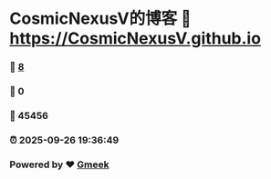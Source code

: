 # CosmicNexusV的博客 :link: https://CosmicNexusV.github.io 
### :page_facing_up: [8](https://CosmicNexusV.github.io/tag.html) 
### :speech_balloon: 0 
### :hibiscus: 45456 
### :alarm_clock: 2025-09-26 19:36:49 
### Powered by :heart: [Gmeek](https://github.com/Meekdai/Gmeek)
